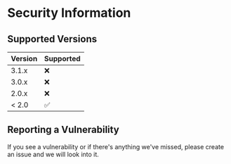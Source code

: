 # Security Information

## Supported Versions

| Version | Supported          |
| ------- | ------------------ |
| 3.1.x   | :x: |
| 3.0.x   | :x:                |
| 2.0.x   | :x: |
| < 2.0   | :white_check_mark:                |

## Reporting a Vulnerability

If you see a vulnerability or if there's anything we've missed, please create an issue and we will look into it.
